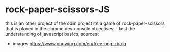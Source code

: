 # rock-paper-scissors-JS
this is an other project of the odin project
its a game of rock-paper-scissors that is played in the chrome dev console
    objectives:
        - test the understanding of javascript basics;
sources:
- images:https://www.pngwing.com/en/free-png-zbajq